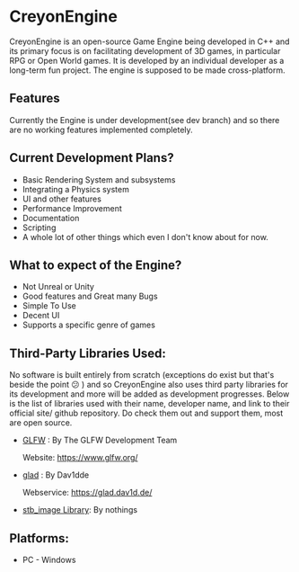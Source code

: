 # CreyonEngine
CreyonEngine is an open-source Game Engine being developed in C++ and its primary focus is on facilitating development of 3D games, in particular RPG or Open World games. It is developed by an individual developer as a long-term fun project. The engine is supposed to be made cross-platform. 

## Features
Currently the Engine is under development(see dev branch) and so there are no working features implemented completely.

## Current Development Plans?
* Basic Rendering System and subsystems
* Integrating a Physics system
* UI and other features
* Performance Improvement
* Documentation
* Scripting
* A whole lot of other things which even I don't know about for now.

## What to expect of the Engine?
* Not Unreal or Unity
* Good features and Great many Bugs
* Simple To Use
* Decent UI
* Supports a specific genre of games

## Third-Party Libraries Used:
No software is built entirely from scratch (exceptions do exist but that's beside the point :confused: ) and so CreyonEngine also uses third party libraries for its development and more will be added as development progresses. Below is the list of libraries used with their name, developer name, and link to their official site/ github repository. Do check them out and support them, most are open source.

* [GLFW](https://github.com/glfw/glfw) : By The GLFW Development Team
  
  Website: https://www.glfw.org/

* [glad](https://github.com/Dav1dde/glad) : By Dav1dde

   Webservice: https://glad.dav1d.de/

* [stb_image Library](https://github.com/nothings/stb): By nothings

## Platforms:
* PC - Windows